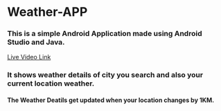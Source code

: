 # Weather-APP
### This is a simple Android Application made using Android Studio and Java.

[Live Video Link](https://www.youtube.com/shorts/u24Ft3weTpQ)

### It shows weather details of city you search and also your current location weather.
#### The Weather Deatils get updated when your location changes by 1KM.



